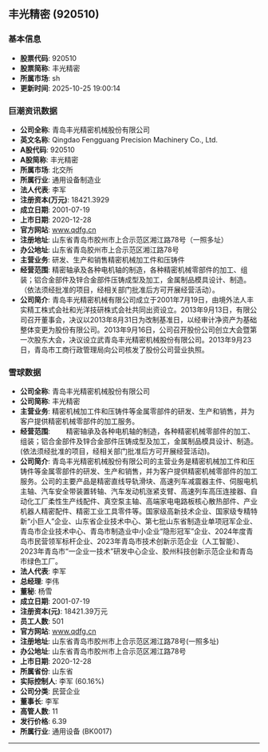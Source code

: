 ## 丰光精密 (920510)

### 基本信息

- **股票代码**: 920510
- **股票简称**: 丰光精密
- **所属市场**: sh
- **更新时间**: 2025-10-25 19:00:14

### 巨潮资讯数据

- **公司全称**: 青岛丰光精密机械股份有限公司
- **英文名称**: Qingdao Fengguang Precision Machinery Co., Ltd.
- **A股代码**: 920510
- **A股简称**: 丰光精密
- **所属市场**: 北交所
- **所属行业**: 通用设备制造业
- **法人代表**: 李军
- **注册资本(万元)**: 18421.3929
- **成立日期**: 2001-07-19
- **上市日期**: 2020-12-28
- **官方网站**: www.qdfg.cn
- **注册地址**: 山东省青岛市胶州市上合示范区湘江路78号（一照多址）
- **办公地址**: 山东省青岛胶州市上合示范区湘江路78号
- **主营业务**: 研发、生产和销售精密机械加工件和压铸件
- **经营范围**: 精密轴承及各种电机轴的制造，各种精密机械零部件的加工、组装；铝合金部件及锌合金部件压铸成型及加工，金属制品模具设计、制造。（依法须经批准的项目，经相关部门批准后方可开展经营活动）。
- **公司简介**: 青岛丰光精密机械有限公司成立于2001年7月19日，由境外法人丰实精工株式会社和光洋技研株式会社共同出资设立。2013年9月13日，有限公司召开董事会，决议以2013年8月31日为改制基准日，以经审计净资产为基础整体变更为股份有限公司。2013年9月16日，公司召开股份公司创立大会暨第一次股东大会，决议设立武青岛丰光精密机械股份有限公司。2013年9月23日，青岛市工商行政管理局向公司核发了股份公司营业执照。

### 雪球数据

- **公司全称**: 青岛丰光精密机械股份有限公司
- **公司简称**: 丰光精密
- **主营业务**: 精密机械加工件和压铸件等金属零部件的研发、生产和销售，并为客户提供精密机械零部件的加工服务。
- **经营范围**: 　　精密轴承及各种电机轴的制造，各种精密机械零部件的加工、组装；铝合金部件及锌合金部件压铸成型及加工，金属制品模具设计、制造。(依法须经批准的项目，经相关部门批准后方可开展经营活动)。
- **公司简介**: 青岛丰光精密机械股份有限公司的主营业务是精密机械加工件和压铸件等金属零部件的研发、生产和销售，并为客户提供精密机械零部件的加工服务。公司的主要产品是精密直线导轨滑块、高速列车减震器主件、伺服电机主轴、汽车安全带装置转轴、汽车发动机涨紧支臂、高速列车高压连接器、自动化工厂柔性生产线配件、真空泵主轴、高端家电电路板核心散热部件、产业机器人精密配件、精密工业工具零件等。国家级高新技术企业、国家级专精特新“小巨人”企业、山东省企业技术中心、第七批山东省制造业单项冠军企业、青岛市企业技术中心、青岛市制造业中小企业“隐形冠军”企业、2024年度青岛市民营领军标杆企业、2023年青岛市技术创新示范企业（人工智能）、2023年青岛市“一企业一技术”研发中心企业、胶州科技创新示范企业和青岛市绿色工厂。
- **法人代表**: 李军
- **总经理**: 李伟
- **董秘**: 杨雪
- **成立日期**: 2001-07-19
- **注册资本(元)**: 18421.39万元
- **员工人数**: 501
- **官方网站**: www.qdfg.cn
- **注册地址**: 山东省青岛市胶州市上合示范区湘江路78号(一照多址)
- **办公地址**: 山东省青岛市胶州市上合示范区湘江路78号
- **上市日期**: 2020-12-28
- **所属省份**: 山东省
- **实际控制人**: 李军 (60.16%)
- **公司分类**: 民营企业
- **董事长**: 李军
- **高管人数**: 11
- **发行价格**: 6.39
- **所属行业**: 通用设备 (BK0017)

---